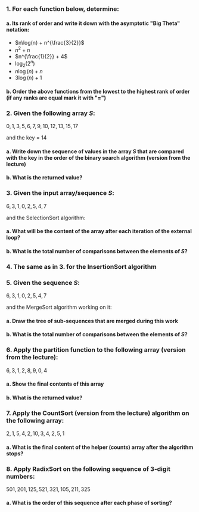 ### 1. For each function below, determine:
#### a. Its rank of order and write it down with the asymptotic "Big Theta" notation:
- $n\log(n) + n^{\frac{3}{2}}$
- $n^2 + n$
- $n^{\frac{1}{2}} + 4$
- $\log_2(2^n)$
- $n\log(n) + n$
- $3\log(n) + 1$

#### b. Order the above functions from the lowest to the highest rank of order (if any ranks are equal mark it with "=")

### 2. Given the following array $S$:
$0, 1, 3, 5, 6, 7, 9, 10, 12, 13, 15, 17$

and the key = 14

#### a. Write down the sequence of values in the array $S$ that are compared with the key in the order of the binary search algorithm (version from the lecture)

#### b. What is the returned value?

### 3. Given the input array/sequence $S$:
$6, 3, 1, 0, 2, 5, 4, 7$

and the SelectionSort algorithm:

#### a. What will be the content of the array after each iteration of the external loop?

#### b. What is the total number of comparisons between the elements of $S$?

### 4. The same as in 3. for the InsertionSort algorithm

### 5. Given the sequence $S$:
$6, 3, 1, 0, 2, 5, 4, 7$

and the MergeSort algorithm working on it:

#### a. Draw the tree of sub-sequences that are merged during this work

#### b. What is the total number of comparisons between the elements of $S$?

### 6. Apply the partition function to the following array (version from the lecture):
$6, 3, 1, 2, 8, 9, 0, 4$

#### a. Show the final contents of this array

#### b. What is the returned value?

### 7. Apply the CountSort (version from the lecture) algorithm on the following array:

$2, 1, 5, 4, 2, 10, 3, 4, 2, 5, 1$

#### a. What is the final content of the helper (counts) array after the algorithm stops?

### 8. Apply RadixSort on the following sequence of 3-digit numbers:

$501, 201, 125, 521, 321, 105, 211, 325$

#### a. What is the order of this sequence after each phase of sorting?